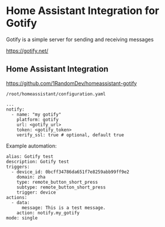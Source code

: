 # Home Assistant Integration for Gotify 

Gotify is a simple server for sending and receiving messages

https://gotify.net/

## Home Assistant Integration

https://github.com/1RandomDev/homeassistant-gotify

`/root/homeassistant/configuration.yaml`

```
...
notify:
  - name: "my gotify"
    platform: gotify
    url: <gotify_url>
    token: <gotify_token>
    verify_ssl: true # optional, default true
```

Example automation:

```
alias: Gotify test
description: Gotify test
triggers:
  - device_id: 0bcff34786da651f7e8259abb99ff9e2
    domain: zha
    type: remote_button_short_press
    subtype: remote_button_short_press
    trigger: device
actions:
  - data:
      message: This is a test message.
    action: notify.my_gotify
mode: single
```
